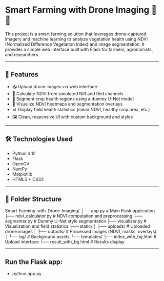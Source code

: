 # Smart Farming with Drone Imaging 🌾📡

This project is a smart farming solution that leverages drone-captured imagery and machine learning to analyze vegetation health using NDVI (Normalized Difference Vegetation Index) and image segmentation. It provides a simple web interface built with Flask for farmers, agronomists, and researchers.

---

## 🚀 Features

- 📥 Upload drone images via web interface
- 🌿 Calculate NDVI from simulated NIR and Red channels
- 🧠 Segment crop health regions using a dummy U-Net model
- 🌈 Visualize NDVI heatmaps and segmentation overlays
- 📊 Display field health statistics (mean NDVI, healthy crop area, etc.)
- 🖼️ Clean, responsive UI with custom background and styles

---

## 🛠️ Technologies Used

- Python 3.12
- Flask
- OpenCV
- NumPy
- Matplotlib
- HTML5 + CSS3

---


## 📁 Folder Structure

Smart-Farming-with-Drone-Imaging/
├── app.py # Main Flask application
├── ndvi_calculator.py # NDVI computation and preprocessing
├── segmenter.py # Dummy U-Net style segmentation
├── visualizer.py # Visualization and field statistics
├── static/
│ ├── uploads/ # Uploaded drone images
│ ├── outputs/ # Processed images (NDVI, masks, overlays)
│ └── bg/ # Background assets
└── templates/
├── index_with_bg.html # Upload interface
└── result_with_bg.html # Results display


---

## Run the Flask app:
 - python app.py
   

